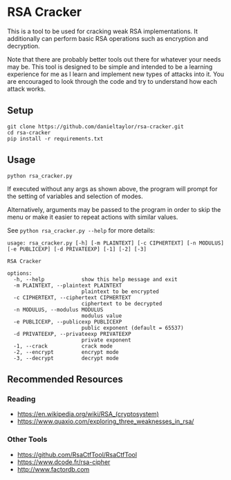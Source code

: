 # RSA Cracker

This is a tool to be used for cracking weak RSA implementations.  It additionally can perform basic RSA operations such as encryption and decryption.

Note that there are probably better tools out there for whatever your needs may be.  This tool is designed to be simple and intended to be a learning experience for me as I learn and implement new types of attacks into it.  You are encouraged to look through the code and try to understand how each attack works.


## Setup

```
git clone https://github.com/danieltaylor/rsa-cracker.git
cd rsa-cracker
pip install -r requirements.txt
```


## Usage

`python rsa_cracker.py`

If executed without any args as shown above, the program will prompt for the setting of variables and selection of modes.

Alternatively, arguments may be passed to the program in order to skip the menu or make it easier to repeat actions with similar values.

See `python rsa_cracker.py --help` for more details:

```
usage: rsa_cracker.py [-h] [-m PLAINTEXT] [-c CIPHERTEXT] [-n MODULUS] [-e PUBLICEXP] [-d PRIVATEEXP] [-1] [-2] [-3]

RSA Cracker

options:
  -h, --help            show this help message and exit
  -m PLAINTEXT, --plaintext PLAINTEXT
                        plaintext to be encrypted
  -c CIPHERTEXT, --ciphertext CIPHERTEXT
                        ciphertext to be decrypted
  -n MODULUS, --modulus MODULUS
                        modulus value
  -e PUBLICEXP, --publicexp PUBLICEXP
                        public exponent (default = 65537)
  -d PRIVATEEXP, --privateexp PRIVATEEXP
                        private exponent
  -1, --crack           crack mode
  -2, --encrypt         encrypt mode
  -3, --decrypt         decrypt mode
```


## Recommended Resources

### Reading
- https://en.wikipedia.org/wiki/RSA_(cryptosystem)
- https://www.quaxio.com/exploring_three_weaknesses_in_rsa/

### Other Tools
- https://github.com/RsaCtfTool/RsaCtfTool
- https://www.dcode.fr/rsa-cipher
- http://www.factordb.com
